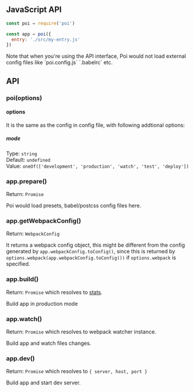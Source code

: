 ## JavaScript API

```js
const poi = require('poi')

const app = poi({
  entry: './src/my-entry.js'
})
```

<p class="tip">
  Note that when you're using the API interface, Poi would not load external config files like `poi.config.js` `.babelrc` etc.
</p>

## API

### poi(options)

#### options

It is the same as the config in config file, with following addtional options:

##### mode

Type: `string`<br>
Default: `undefined`<br>
Value: `oneOf(['development', 'production', 'watch', 'test', 'deploy'])`

### app.prepare()

Return: `Promise`

Poi would load presets, babel/postcss config files here.

### app.getWebpackConfig()

Return: `WebpackConfig`

It returns a webpack config object, this might be different from the config generated by `app.webpackConfig.toConfig()`, since this is returned by `options.webpack(app.webpackConfig.toConfig())` if `options.webpack` is specified.

### app.build()

Return: `Promise` which resolves to [stats](https://webpack.js.org/api/node/#stats-object).

Build app in production mode

### app.watch()

Return: `Promise` which resolves to webpack watcher instance.

Build app and watch files changes.

### app.dev()

Return: `Promise` which resolves to `{ server, host, port }`

Build app and start dev server.
